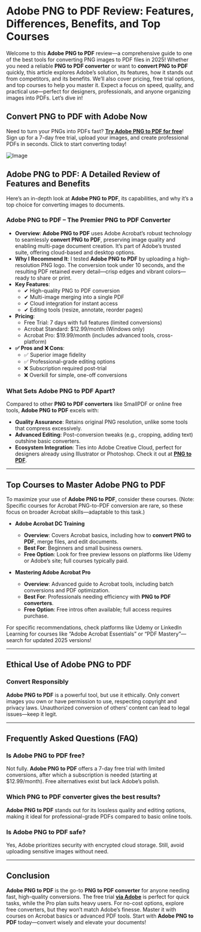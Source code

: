 # Adobe PNG to PDF Review: Features, Differences, Benefits, and Top Courses

Welcome to this **Adobe PNG to PDF** review—a comprehensive guide to one of the best tools for converting PNG images to PDF files in 2025! Whether you need a reliable **PNG to PDF converter** or want to **convert PNG to PDF** quickly, this article explores Adobe’s solution, its features, how it stands out from competitors, and its benefits. We’ll also cover pricing, free trial options, and top courses to help you master it. Expect a focus on speed, quality, and practical use—perfect for designers, professionals, and anyone organizing images into PDFs. Let’s dive in!

## Convert PNG to PDF with Adobe Now

Need to turn your PNGs into PDFs fast? [**Try Adobe PNG to PDF for free**](https://acrobat.adobe.com/link/acrobat/jpg-to-pdf?x_api_client_id=adobe_com&x_api_client_location=jpg_to_pdf)! Sign up for a 7-day free trial, upload your images, and create professional PDFs in seconds. Click to start converting today!

![Image](https://github.com/user-attachments/assets/02b36aa3-64fe-40bb-a68c-1c96f3da858f)

## Adobe PNG to PDF: A Detailed Review of Features and Benefits

Here’s an in-depth look at **Adobe PNG to PDF**, its capabilities, and why it’s a top choice for converting images to documents.

### **Adobe PNG to PDF – The Premier PNG to PDF Converter**

- **Overview**: **Adobe PNG to PDF** uses Adobe Acrobat’s robust technology to seamlessly **convert PNG to PDF**, preserving image quality and enabling multi-page document creation. It’s part of Adobe’s trusted suite, offering cloud-based and desktop options.  
- **Why I Recommend It**: I tested **Adobe PNG to PDF** by uploading a high-resolution PNG logo. The conversion took under 10 seconds, and the resulting PDF retained every detail—crisp edges and vibrant colors—ready to share or print.  
- **Key Features**:  
  - ✔ High-quality PNG to PDF conversion  
  - ✔ Multi-image merging into a single PDF  
  - ✔ Cloud integration for instant access  
  - ✔ Editing tools (resize, annotate, reorder pages)  
- **Pricing**:  
  - Free Trial: 7 days with full features (limited conversions)  
  - Acrobat Standard: $12.99/month (Windows only)  
  - Acrobat Pro: $19.99/month (includes advanced tools, cross-platform)  
- **✅ Pros and ❌ Cons**:  
  - ✅ Superior image fidelity  
  - ✅ Professional-grade editing options  
  - ❌ Subscription required post-trial  
  - ❌ Overkill for simple, one-off conversions  

### What Sets Adobe PNG to PDF Apart?

Compared to other **PNG to PDF converters** like SmallPDF or online free tools, **Adobe PNG to PDF** excels with:  
- **Quality Assurance**: Retains original PNG resolution, unlike some tools that compress excessively.  
- **Advanced Editing**: Post-conversion tweaks (e.g., cropping, adding text) outshine basic converters.  
- **Ecosystem Integration**: Ties into Adobe Creative Cloud, perfect for designers already using Illustrator or Photoshop. Check it out at [**PNG to PDF**](https://acrobat.adobe.com/link/acrobat/jpg-to-pdf?x_api_client_id=adobe_com&x_api_client_location=jpg_to_pdf).  

---

## Top Courses to Master Adobe PNG to PDF

To maximize your use of **Adobe PNG to PDF**, consider these courses. (Note: Specific courses for Acrobat PNG-to-PDF conversion are rare, so these focus on broader Acrobat skills—adaptable to this task.)  

- **Adobe Acrobat DC Training**  
  - **Overview**: Covers Acrobat basics, including how to **convert PNG to PDF**, merge files, and edit documents.  
  - **Best For**: Beginners and small business owners.  
  - **Free Option**: Look for free preview lessons on platforms like Udemy or Adobe’s site; full courses typically paid.  

- **Mastering Adobe Acrobat Pro**  
  - **Overview**: Advanced guide to Acrobat tools, including batch conversions and PDF optimization.  
  - **Best For**: Professionals needing efficiency with **PNG to PDF converters**.  
  - **Free Option**: Free intros often available; full access requires purchase.  

For specific recommendations, check platforms like Udemy or LinkedIn Learning for courses like “Adobe Acrobat Essentials” or “PDF Mastery”—search for updated 2025 versions!

---

## Ethical Use of Adobe PNG to PDF

### Convert Responsibly  
**Adobe PNG to PDF** is a powerful tool, but use it ethically. Only convert images you own or have permission to use, respecting copyright and privacy laws. Unauthorized conversion of others’ content can lead to legal issues—keep it legit.

---

## Frequently Asked Questions (FAQ)

### Is Adobe PNG to PDF free?  
Not fully. **Adobe PNG to PDF** offers a 7-day free trial with limited conversions, after which a subscription is needed (starting at $12.99/month). Free alternatives exist but lack Adobe’s polish.  

### Which PNG to PDF converter gives the best results?  
**Adobe PNG to PDF** stands out for its lossless quality and editing options, making it ideal for professional-grade PDFs compared to basic online tools.  

### Is Adobe PNG to PDF safe?  
Yes, Adobe prioritizes security with encrypted cloud storage. Still, avoid uploading sensitive images without need.  

---

## Conclusion

**Adobe PNG to PDF** is the go-to **PNG to PDF converter** for anyone needing fast, high-quality conversions. The free trial [**via Adobe**](https://acrobat.adobe.com/link/acrobat/jpg-to-pdf?x_api_client_id=adobe_com&x_api_client_location=jpg_to_pdf) is perfect for quick tasks, while the Pro plan suits heavy users. For no-cost options, explore free converters, but they won’t match Adobe’s finesse. Master it with courses on Acrobat basics or advanced PDF tools. Start with **Adobe PNG to PDF** today—convert wisely and elevate your documents!
